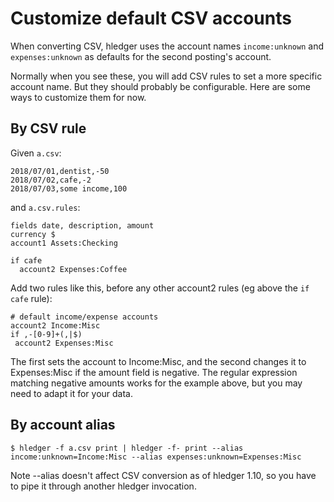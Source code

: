 # Customize default CSV accounts

When converting CSV, hledger uses the account names `income:unknown` and `expenses:unknown` as defaults for the second posting's account.

Normally when you see these, you will add CSV rules to set a more specific account name. 
But they should probably be configurable.
Here are some ways to customize them for now. 

## By CSV rule

Given `a.csv`:
```
2018/07/01,dentist,-50
2018/07/02,cafe,-2
2018/07/03,some income,100
```

and `a.csv.rules`:
```
fields date, description, amount
currency $
account1 Assets:Checking

if cafe
  account2 Expenses:Coffee
```

Add two rules like this, before any other account2 rules (eg above the `if cafe` rule):
```
# default income/expense accounts
account2 Income:Misc
if ,-[0-9]+(,|$)
 account2 Expenses:Misc
```

The first sets the account to Income:Misc, 
and the second changes it to Expenses:Misc if the amount field is negative.
The regular expression matching negative amounts works for the example above, but you may need to adapt it for your data.

## By account alias

```
$ hledger -f a.csv print | hledger -f- print --alias income:unknown=Income:Misc --alias expenses:unknown=Expenses:Misc
```

Note --alias doesn't affect CSV conversion as of hledger 1.10, so you have to pipe it through another hledger invocation.
